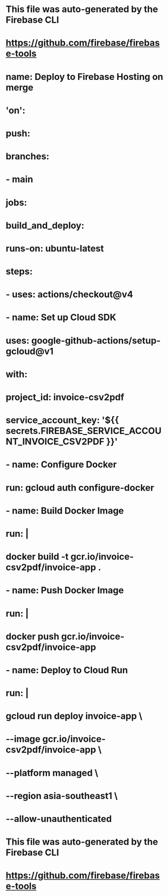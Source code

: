 # This file was auto-generated by the Firebase CLI
# https://github.com/firebase/firebase-tools

# name: Deploy to Firebase Hosting on merge
# 'on':
#   push:
#     branches:
#       - main
# jobs:
#   build_and_deploy:
#     runs-on: ubuntu-latest
#     steps:
#       - uses: actions/checkout@v4

#       - name: Set up Cloud SDK
#         uses: google-github-actions/setup-gcloud@v1
#         with:
#           project_id: invoice-csv2pdf
#           service_account_key: '${{ secrets.FIREBASE_SERVICE_ACCOUNT_INVOICE_CSV2PDF }}'

#       - name: Configure Docker
#         run: gcloud auth configure-docker

#       - name: Build Docker Image
#         run: |
#           docker build -t gcr.io/invoice-csv2pdf/invoice-app .

#       - name: Push Docker Image
#         run: |
#           docker push gcr.io/invoice-csv2pdf/invoice-app

#       - name: Deploy to Cloud Run
#         run: |
#           gcloud run deploy invoice-app \
#             --image gcr.io/invoice-csv2pdf/invoice-app \
#             --platform managed \
#             --region asia-southeast1 \
#             --allow-unauthenticated


# This file was auto-generated by the Firebase CLI
# https://github.com/firebase/firebase-tools

<!-- name: Deploy to Firebase Hosting on PR
'on': pull_request
jobs:
  build_and_preview:
    if: '${{ github.event.pull_request.head.repo.full_name == github.repository }}'
    runs-on: ubuntu-latest
    steps:
      - uses: actions/checkout@v4
      - run: >-
          docker build -t gcr.io/invoice-csv2pdf/invoice-generator && docker
          push gcr.io/invoice-csv2pdf/invoice-generator
      - uses: FirebaseExtended/action-hosting-deploy@v0
        with:
          repoToken: '${{ secrets.GITHUB_TOKEN }}'
          firebaseServiceAccount: '${{ secrets.FIREBASE_SERVICE_ACCOUNT_INVOICE_CSV2PDF }}'
          projectId: invoice-csv2pdf -->
